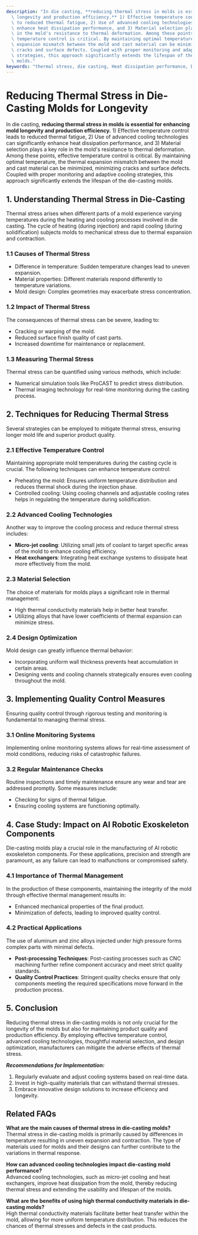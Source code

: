 ```yaml
---
description: "In die casting, **reducing thermal stress in molds is essential for enhancing mold\
  \ longevity and production efficiency.** 1) Effective temperature control leads\
  \ to reduced thermal fatigue, 2) Use of advanced cooling technologies can significantly\
  \ enhance heat dissipation performance, and 3) Material selection plays a key role\
  \ in the mold's resistance to thermal deformation. Among these points, effective\
  \ temperature control is critical. By maintaining optimal temperature, the thermal\
  \ expansion mismatch between the mold and cast material can be minimized, minimizing\
  \ cracks and surface defects. Coupled with proper monitoring and adaptive cooling\
  \ strategies, this approach significantly extends the lifespan of the die-casting\
  \ molds."
keywords: "thermal stress, die casting, Heat dissipation performance, Die casting process"
---
```

# Reducing Thermal Stress in Die-Casting Molds for Longevity

In die casting, **reducing thermal stress in molds is essential for enhancing mold longevity and production efficiency.** 1) Effective temperature control leads to reduced thermal fatigue, 2) Use of advanced cooling technologies can significantly enhance heat dissipation performance, and 3) Material selection plays a key role in the mold's resistance to thermal deformation. Among these points, effective temperature control is critical. By maintaining optimal temperature, the thermal expansion mismatch between the mold and cast material can be minimized, minimizing cracks and surface defects. Coupled with proper monitoring and adaptive cooling strategies, this approach significantly extends the lifespan of the die-casting molds.

## **1. Understanding Thermal Stress in Die-Casting**

Thermal stress arises when different parts of a mold experience varying temperatures during the heating and cooling processes involved in die casting. The cycle of heating (during injection) and rapid cooling (during solidification) subjects molds to mechanical stress due to thermal expansion and contraction. 

### **1.1 Causes of Thermal Stress**

- Difference in temperature: Sudden temperature changes lead to uneven expansion.
- Material properties: Different materials respond differently to temperature variations.
- Mold design: Complex geometries may exacerbate stress concentration. 

### **1.2 Impact of Thermal Stress**

The consequences of thermal stress can be severe, leading to:

- Cracking or warping of the mold.
- Reduced surface finish quality of cast parts.
- Increased downtime for maintenance or replacement.

### **1.3 Measuring Thermal Stress**

Thermal stress can be quantified using various methods, which include:

- Numerical simulation tools like ProCAST to predict stress distribution.
- Thermal imaging technology for real-time monitoring during the casting process.

## **2. Techniques for Reducing Thermal Stress**

Several strategies can be employed to mitigate thermal stress, ensuring longer mold life and superior product quality.

### **2.1 Effective Temperature Control**

Maintaining appropriate mold temperatures during the casting cycle is crucial. The following techniques can enhance temperature control:

- Preheating the mold: Ensures uniform temperature distribution and reduces thermal shock during the injection phase.
- Controlled cooling: Using cooling channels and adjustable cooling rates helps in regulating the temperature during solidification.

### **2.2 Advanced Cooling Technologies**

Another way to improve the cooling process and reduce thermal stress includes:

- **Micro-jet cooling**: Utilizing small jets of coolant to target specific areas of the mold to enhance cooling efficiency.
- **Heat exchangers**: Integrating heat exchange systems to dissipate heat more effectively from the mold.

### **2.3 Material Selection**

The choice of materials for molds plays a significant role in thermal management:

- High thermal conductivity materials help in better heat transfer.
- Utilizing alloys that have lower coefficients of thermal expansion can minimize stress.

### **2.4 Design Optimization**

Mold design can greatly influence thermal behavior:

- Incorporating uniform wall thickness prevents heat accumulation in certain areas.
- Designing vents and cooling channels strategically ensures even cooling throughout the mold.

## **3. Implementing Quality Control Measures**

Ensuring quality control through rigorous testing and monitoring is fundamental to managing thermal stress.

### **3.1 Online Monitoring Systems**

Implementing online monitoring systems allows for real-time assessment of mold conditions, reducing risks of catastrophic failures.

### **3.2 Regular Maintenance Checks**

Routine inspections and timely maintenance ensure any wear and tear are addressed promptly. Some measures include:

- Checking for signs of thermal fatigue.
- Ensuring cooling systems are functioning optimally.

## **4. Case Study: Impact on AI Robotic Exoskeleton Components**

Die-casting molds play a crucial role in the manufacturing of AI robotic exoskeleton components. For these applications, precision and strength are paramount, as any failure can lead to malfunctions or compromised safety.

### **4.1 Importance of Thermal Management**

In the production of these components, maintaining the integrity of the mold through effective thermal management results in:

- Enhanced mechanical properties of the final product.
- Minimization of defects, leading to improved quality control.

### **4.2 Practical Applications**

The use of aluminum and zinc alloys injected under high pressure forms complex parts with minimal defects. 

- **Post-processing Techniques**: Post-casting processes such as CNC machining further refine component accuracy and meet strict quality standards.
- **Quality Control Practices**: Stringent quality checks ensure that only components meeting the required specifications move forward in the production process.

## **5. Conclusion**

Reducing thermal stress in die-casting molds is not only crucial for the longevity of the molds but also for maintaining product quality and production efficiency. By employing effective temperature control, advanced cooling technologies, thoughtful material selection, and design optimization, manufacturers can mitigate the adverse effects of thermal stress.

***Recommendations for Implementation:***

1. Regularly evaluate and adjust cooling systems based on real-time data.
2. Invest in high-quality materials that can withstand thermal stresses.
3. Embrace innovative design solutions to increase efficiency and longevity.

## Related FAQs

**What are the main causes of thermal stress in die-casting molds?**  
Thermal stress in die-casting molds is primarily caused by differences in temperature resulting in uneven expansion and contraction. The type of materials used for molds and their designs can further contribute to the variations in thermal response.

**How can advanced cooling technologies impact die-casting mold performance?**  
Advanced cooling technologies, such as micro-jet cooling and heat exchangers, improve heat dissipation from the mold, thereby reducing thermal stress and extending the usability and lifespan of the molds.

**What are the benefits of using high thermal conductivity materials in die-casting molds?**  
High thermal conductivity materials facilitate better heat transfer within the mold, allowing for more uniform temperature distribution. This reduces the chances of thermal stresses and defects in the cast products.
